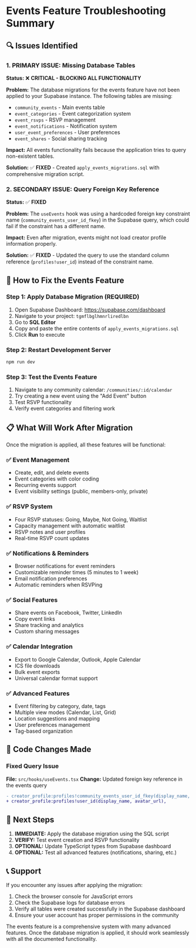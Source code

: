 # Events Feature Troubleshooting Summary

## 🔍 Issues Identified

### 1. **PRIMARY ISSUE: Missing Database Tables**
**Status:** ❌ **CRITICAL - BLOCKING ALL FUNCTIONALITY**

**Problem:** The database migrations for the events feature have not been applied to your Supabase instance. The following tables are missing:
- `community_events` - Main events table
- `event_categories` - Event categorization system
- `event_rsvps` - RSVP management
- `event_notifications` - Notification system  
- `user_event_preferences` - User preferences
- `event_shares` - Social sharing tracking

**Impact:** All events functionality fails because the application tries to query non-existent tables.

**Solution:** ✅ **FIXED** - Created `apply_events_migrations.sql` with comprehensive migration script.

### 2. **SECONDARY ISSUE: Query Foreign Key Reference**
**Status:** ✅ **FIXED**

**Problem:** The `useEvents` hook was using a hardcoded foreign key constraint name (`community_events_user_id_fkey`) in the Supabase query, which could fail if the constraint has a different name.

**Impact:** Even after migration, events might not load creator profile information properly.

**Solution:** ✅ **FIXED** - Updated the query to use the standard column reference (`profiles!user_id`) instead of the constraint name.

## 🚀 How to Fix the Events Feature

### Step 1: Apply Database Migration (REQUIRED)
1. Open Supabase Dashboard: https://supabase.com/dashboard
2. Navigate to your project: `tgmflbglhmnrliredlbn`
3. Go to **SQL Editor**
4. Copy and paste the entire contents of `apply_events_migrations.sql`
5. Click **Run** to execute

### Step 2: Restart Development Server
```bash
npm run dev
```

### Step 3: Test the Events Feature
1. Navigate to any community calendar: `/communities/:id/calendar`
2. Try creating a new event using the "Add Event" button
3. Test RSVP functionality
4. Verify event categories and filtering work

## 📋 What Will Work After Migration

Once the migration is applied, all these features will be functional:

### ✅ Event Management
- Create, edit, and delete events
- Event categories with color coding
- Recurring events support
- Event visibility settings (public, members-only, private)

### ✅ RSVP System
- Four RSVP statuses: Going, Maybe, Not Going, Waitlist
- Capacity management with automatic waitlist
- RSVP notes and user profiles
- Real-time RSVP count updates

### ✅ Notifications & Reminders
- Browser notifications for event reminders
- Customizable reminder times (5 minutes to 1 week)
- Email notification preferences
- Automatic reminders when RSVPing

### ✅ Social Features
- Share events on Facebook, Twitter, LinkedIn
- Copy event links
- Share tracking and analytics
- Custom sharing messages

### ✅ Calendar Integration
- Export to Google Calendar, Outlook, Apple Calendar
- ICS file downloads
- Bulk event exports
- Universal calendar format support

### ✅ Advanced Features
- Event filtering by category, date, tags
- Multiple view modes (Calendar, List, Grid)
- Location suggestions and mapping
- User preferences management
- Tag-based organization

## 🔧 Code Changes Made

### Fixed Query Issue
**File:** `src/hooks/useEvents.tsx`
**Change:** Updated foreign key reference in the events query
```diff
- creator_profile:profiles!community_events_user_id_fkey(display_name, avatar_url),
+ creator_profile:profiles!user_id(display_name, avatar_url),
```

## 🎯 Next Steps

1. **IMMEDIATE:** Apply the database migration using the SQL script
2. **VERIFY:** Test event creation and RSVP functionality
3. **OPTIONAL:** Update TypeScript types from Supabase dashboard
4. **OPTIONAL:** Test all advanced features (notifications, sharing, etc.)

## 📞 Support

If you encounter any issues after applying the migration:
1. Check the browser console for JavaScript errors
2. Check the Supabase logs for database errors
3. Verify all tables were created successfully in the Supabase dashboard
4. Ensure your user account has proper permissions in the community

The events feature is a comprehensive system with many advanced features. Once the database migration is applied, it should work seamlessly with all the documented functionality.
